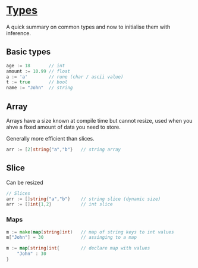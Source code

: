 # [Types](https://go.dev/ref/spec#Types)

A quick summary on common types and now to initialise them with inference.

## Basic types

```go
age := 18       // int
amount := 10.99 // float
a := 'a'        // rune (char / ascii value)
t := true       // bool
name := "John"  // string
```

## Array

Arrays have a size known at compile time but cannot resize, used when you ahve a fixed amount of data you need to store.

Generally more efficient than slices.

```go
arr := [2]string{"a","b"}   // string array 
```

## Slice

Can be resized

```go
// Slices
arr := []string{"a","b"}    // string slice (dynamic size)
arr := []int{1,2}           // int slice
```

### Maps

```go
m := make(map[string]int)   // map of string keys to int values
m["John"] = 30              // assinging to a map

m := map[string]int{        // declare map with values
    "John" : 30
}
```
